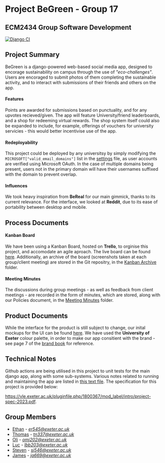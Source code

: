 # Project BeGreen - Group 17
## ECM2434 Group Software Development

[![Django CI](https://github.com/r-3than/Group17-ECM2434/actions/workflows/django.yml/badge.svg?branch=main)](https://github.com/r-3than/Group17-ECM2434/actions/workflows/django.yml)

## Project Summary
BeGreen is a django-powered web-based social media app, designed to encorage sustainability on campus through the use of *"eco-challenges"*.
Users are encoraged to submit photos of them completing the sustainable activity, and to interact with submissions of their friends and others on the app.

#### Features
Points are awarded for submissions based on punctuality, and for any upvotes recieved/given.
The app will feature University/friend leaderboards, and a shop for redeeming virtual rewards.
The shop system itself could also be expanded to include, for example, offerings of vouchers for university servicies - this would better incentivise use of the app.

#### Redeployability
This project could be deployed by any universitsy by simply modifying the `MICROSOFT["valid_email_domains"]` list in the [settings](./djangoApp/projectGreen/projectGreen/settings.py) file, as user accounts are verified using Microsoft OAuth.
In the case of multiple domains being present, users not in the primary domain will have their usernames suffixed with the domain to prevent overlap.

#### Influences
We took heavy inspiration from **BeReal** for our main gimmick, thanks to its current relevance.
For the interface, we looked at **Reddit**, due to its ease of portability between desktop and mobile. 

## Process Documents

#### Kanban Board
We have been using a Kanban Board, hosted on **Trello**, to orginise this project, and accomodate an agile aproach. The live board can be found [here](https://trello.com/b/xLFiqGIn/kanban-group-software-dev).
Additionally, an archive of the board (screenshots taken at each group/client meeting) are stored in the Git repositry, in the [Kanban Archive](<./Kanban Archive/>) folder.

#### Meeting Minutes
The discussions during group meetings - as well as feedback from client meetings - are recorded in the form of minutes, which are stored, along with our Policies document, in the [Meeting Minutes](<./Meeting Minutes/>) folder.

## Product Documents
While the interface for the product is still subject to change, our inital mockups for the UI can be found [here](https://trello.com/c/fVn0FVUt/25-prototype-front-end).
We have used the **University of Exeter** colour palette, in order to make our app consitient with the brand - see page 7 of the [brand book](https://brand.exeter.ac.uk/wp-content/uploads/2022/09/University-of-Exeter_Brand-Book.pdf) for reference.

## Technical Notes
Github actions are being utilised in this project to unit tests for the main django app, along with some sub-systems.
Various notes related to running and maintaining the app are listed in [this text file](<./djangoApp/projectGreen/notes.txt>).
The specification for this project is provided below:

https://vle.exeter.ac.uk/pluginfile.php/1800367/mod_label/intro/project-spec-2023.pdf.

## Group Members

+ [Ethan](https://github.com/r-3than) - *<er545@exeter.ac.uk>*
+ [Thomas](https://github.com/tom-newbold) - *<tn337@exeter.ac.uk>*
+ [Oli](https://github.com/olijarrett) - *<omj202@exeter.ac.uk>*
+ [Luc](https://github.com/lbiragnet) - *<lbb203@exeter.ac.uk>*
+ [Steven](https://github.com/StevenXD777) - *<sj546@exeter.ac.uk>*
+ [James](https://github.com/James13524) - *<ja669@exeter.ac.uk>*
